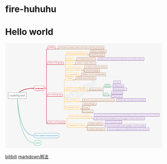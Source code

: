 # fire-huhuhu
# Hello world

![images](https://github.com/fire-huhuhu/fire-huhuhu.GitHub-io/raw/gh-pages/images/ma.png)

[bilibili](https://www.bilibili.com)
[markdown用法](https://www.cnblogs.com/longronglang/p/8453047.html)


